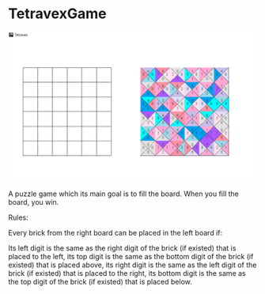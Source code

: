# TetravexGame
![TetraexPicture](https://github.com/ShiriTA/Tetravex/blob/main/preview/images/TetravexPicture.png?raw=true)


A puzzle game which its main goal is to fill the board. When you fill the board, you win.

Rules:

Every brick from the right board can be placed in the left board if:

Its left digit is the same as the right digit of the brick (if existed) that is placed to the left, its top digit is the same as the bottom digit of the brick (if existed) that is placed above, its right digit is the same as the left digit of the brick (if existed) that is placed to the right, its bottom digit is the same as the top digit of the brick (if existed) that is placed below.
